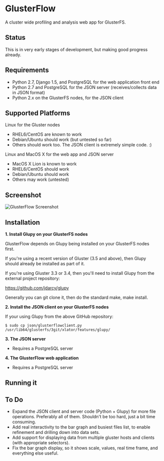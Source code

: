 GlusterFlow
===========

A cluster wide profiling and analysis web app for GlusterFS.

Status
------

This is in very early stages of development, but making good progress already.

Requirements
------------

* Python 2.7, Django 1.5, and PostgreSQL for the web application front end
* Python 2.7 and PostgreSQL for the JSON server (receives/collects data in JSON format)
* Python 2.x on the GlusterFS nodes, for the JSON client

Supported Platforms
-------------------

Linux for the Gluster nodes
* RHEL6/CentOS are known to work
* Debian/Ubuntu should work (but untested so far)
* Others should work too.  The JSON client is extremely simple code. :)

Linux and MacOS X for the web app and JSON server
* MacOS X Lion is known to work
* RHEL6/CentOS should work
* Debian/Ubuntu should work
* Others may work (untested)

Screenshot
----------

![GlusterFlow Screenshot](https://github.com/justinclift/glusterflow/raw/master/ui/static/ui/screenshots/glusterflow_screenshot_0.0.1.png "GlusterFlow Screenshot")

Installation
------------

__1. Install Glupy on your GlusterFS nodes__

  GlusterFlow depends on Glupy being installed on your GlusterFS nodes first.

  If you're using a recent version of Gluster (3.5 and above), then Glupy
  should already be installed as part of it.

If you're using Gluster 3.3 or 3.4, then you'll need to install Glupy from
the external project repository:

  https://github.com/jdarcy/glupy

Generally you can git clone it, then do the standard make, make install.

__2. Install the JSON client on your GlusterFS nodes__

If your using Glupy from the above GitHub repository:

    $ sudo cp json/glusterflowclient.py /usr/lib64/glusterfs/3git/xlator/features/glupy/


__3. The JSON server__

* Requires a PostgreSQL server


__4. The GlusterFlow web application__

* Requires a PostgreSQL server


Running it
----------



To Do
-----

* Expand the JSON client and server code (Python + Glupy) for more file operations.  Preferably all of them.  Shouldn't be too hard, just a bit time consuming.
* Add real interactivity to the bar graph and busiest files list, to enable refinement and drilling down into data sets.
* Add support for displaying data from multiple gluster hosts and clients (with appropriate selectors).
* Fix the bar graph display, so it shows scale, values, real time frame, and everything else useful.
